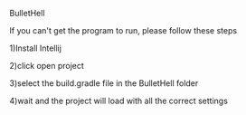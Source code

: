 BulletHell

If you can't get the program to run, please follow these steps

1)Install Intellij

2)click open project

3)select the build.gradle file in the BulletHell folder

4)wait and the project will load with all the correct settings
